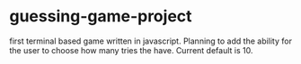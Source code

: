 # guessing-game-project


first terminal based game written in javascript. Planning to add the ability for the user to choose how many tries the have. Current default is 10.
